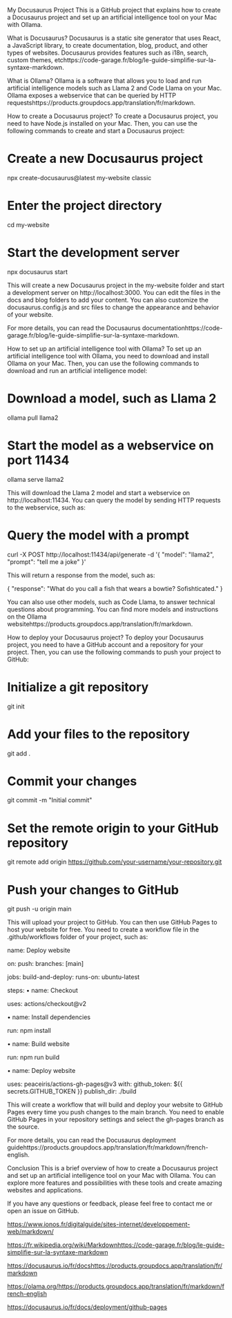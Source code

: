 My Docusaurus Project
This is a GitHub project that explains how to create a Docusaurus project and set up an artificial intelligence tool on your Mac with Ollama.

What is Docusaurus?
Docusaurus is a static site generator that uses React, a JavaScript library, to create documentation, blog, product, and other types of websites. Docusaurus provides features such as i18n, search, custom themes, etchttps://code-garage.fr/blog/le-guide-simplifie-sur-la-syntaxe-markdown.

What is Ollama?
Ollama is a software that allows you to load and run artificial intelligence models such as Llama 2 and Code Llama on your Mac. Ollama exposes a webservice that can be queried by HTTP requestshttps://products.groupdocs.app/translation/fr/markdown.

How to create a Docusaurus project?
To create a Docusaurus project, you need to have Node.js installed on your Mac. Then, you can use the following commands to create and start a Docusaurus project:

# Create a new Docusaurus project
npx create-docusaurus@latest my-website classic

# Enter the project directory
cd my-website

# Start the development server
npx docusaurus start

This will create a new Docusaurus project in the my-website folder and start a development server on http://localhost:3000. You can edit the files in the docs and blog folders to add your content. You can also customize the docusaurus.config.js and src files to change the appearance and behavior of your website.

For more details, you can read the Docusaurus documentationhttps://code-garage.fr/blog/le-guide-simplifie-sur-la-syntaxe-markdown.

How to set up an artificial intelligence tool with Ollama?
To set up an artificial intelligence tool with Ollama, you need to download and install Ollama on your Mac. Then, you can use the following commands to download and run an artificial intelligence model:

# Download a model, such as Llama 2
ollama pull llama2

# Start the model as a webservice on port 11434
ollama serve llama2

This will download the Llama 2 model and start a webservice on http://localhost:11434. You can query the model by sending HTTP requests to the webservice, such as:

# Query the model with a prompt
curl -X POST http://localhost:11434/api/generate -d '{
"model": "llama2",
"prompt": "tell me a joke"
}'

This will return a response from the model, such as:

{
"response": "What do you call a fish that wears a bowtie? Sofishticated."
}

You can also use other models, such as Code Llama, to answer technical questions about programming. You can find more models and instructions on the Ollama websitehttps://products.groupdocs.app/translation/fr/markdown.

How to deploy your Docusaurus project?
To deploy your Docusaurus project, you need to have a GitHub account and a repository for your project. Then, you can use the following commands to push your project to GitHub:

# Initialize a git repository
git init

# Add your files to the repository
git add .

# Commit your changes
git commit -m "Initial commit"

# Set the remote origin to your GitHub repository
git remote add origin https://github.com/your-username/your-repository.git

# Push your changes to GitHub
git push -u origin main

This will upload your project to GitHub. You can then use GitHub Pages to host your website for free. You need to create a workflow file in the .github/workflows folder of your project, such as:

name: Deploy website

on:
push:
branches: [main]

jobs:
build-and-deploy:
runs-on: ubuntu-latest

steps:
•  name: Checkout

uses: actions/checkout@v2

•  name: Install dependencies

run: npm install

•  name: Build website

run: npm run build

•  name: Deploy website

uses: peaceiris/actions-gh-pages@v3
with:
github_token: ${{ secrets.GITHUB_TOKEN }}
publish_dir: ./build

This will create a workflow that will build and deploy your website to GitHub Pages every time you push changes to the main branch. You need to enable GitHub Pages in your repository settings and select the gh-pages branch as the source.

For more details, you can read the Docusaurus deployment guidehttps://products.groupdocs.app/translation/fr/markdown/french-english.

Conclusion
This is a brief overview of how to create a Docusaurus project and set up an artificial intelligence tool on your Mac with Ollama. You can explore more features and possibilities with these tools and create amazing websites and applications.

If you have any questions or feedback, please feel free to contact me or open an issue on GitHub.

https://www.ionos.fr/digitalguide/sites-internet/developpement-web/markdown/

https://fr.wikipedia.org/wiki/Markdownhttps://code-garage.fr/blog/le-guide-simplifie-sur-la-syntaxe-markdown

https://docusaurus.io/fr/docshttps://products.groupdocs.app/translation/fr/markdown

https://olama.org/https://products.groupdocs.app/translation/fr/markdown/french-english

https://docusaurus.io/fr/docs/deployment/github-pages
